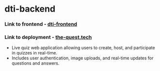 # dti-backend
### Link to frontend - [dti-frontend](https://github.com/urabhay10/dti-frontend)
### Link to deployment - [the-quest.tech](https://the-quest.tech/)

-  Live quiz web application allowing users to create, host, and participate in quizzes
in real-time. 
- Includes user authentication, image uploads, and real-time updates for questions
and answers. 
